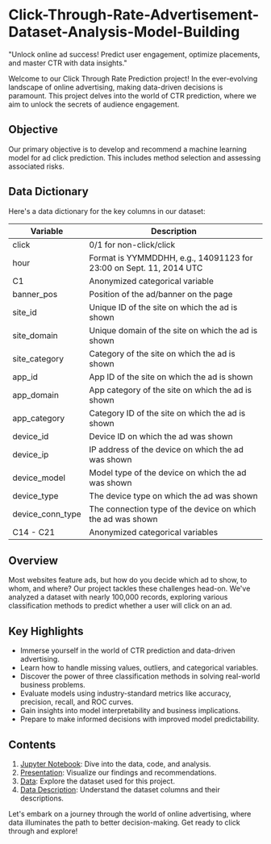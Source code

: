 # Click-Through-Rate-Advertisement-Dataset-Analysis-Model-Building
"Unlock online ad success! Predict user engagement, optimize placements, and master CTR with data insights."

Welcome to our Click Through Rate Prediction project! In the ever-evolving landscape of online advertising, making data-driven decisions is paramount. This project delves into the world of CTR prediction, where we aim to unlock the secrets of audience engagement.

## Objective
Our primary objective is to develop and recommend a machine learning model for ad click prediction. This includes method selection and assessing associated risks.

## Data Dictionary
Here's a data dictionary for the key columns in our dataset:

| Variable        | Description                                              |
| --------------- | -------------------------------------------------------- |
| click           | 0/1 for non-click/click                                  |
| hour            | Format is YYMMDDHH, e.g., 14091123 for 23:00 on Sept. 11, 2014 UTC |
| C1              | Anonymized categorical variable                          |
| banner_pos      | Position of the ad/banner on the page                   |
| site_id         | Unique ID of the site on which the ad is shown          |
| site_domain     | Unique domain of the site on which the ad is shown      |
| site_category   | Category of the site on which the ad is shown           |
| app_id          | App ID of the site on which the ad is shown             |
| app_domain      | App category of the site on which the ad is shown       |
| app_category    | Category ID of the site on which the ad is shown        |
| device_id       | Device ID on which the ad was shown                     |
| device_ip       | IP address of the device on which the ad was shown      |
| device_model    | Model type of the device on which the ad was shown      |
| device_type     | The device type on which the ad was shown               |
| device_conn_type| The connection type of the device on which the ad was shown |
| C14 - C21       | Anonymized categorical variables                         |

## Overview
Most websites feature ads, but how do you decide which ad to show, to whom, and where? Our project tackles these challenges head-on. We've analyzed a dataset with nearly 100,000 records, exploring various classification methods to predict whether a user will click on an ad.

## Key Highlights
- Immerse yourself in the world of CTR prediction and data-driven advertising.
- Learn how to handle missing values, outliers, and categorical variables.
- Discover the power of three classification methods in solving real-world business problems.
- Evaluate models using industry-standard metrics like accuracy, precision, recall, and ROC curves.
- Gain insights into model interpretability and business implications.
- Prepare to make informed decisions with improved model predictability.

## Contents
1. [Jupyter Notebook](CAPSTONE%20Click%20Through%20Rate%20Prediction%20Assignment.ipynb): Dive into the data, code, and analysis.
2. [Presentation](CTR%20Presentation.pdf): Visualize our findings and recommendations.
3. [Data](data.xlsx): Explore the dataset used for this project.
4. [Data Description](Data%20Description%20-%20Sheet1.xlsx): Understand the dataset columns and their descriptions.

Let's embark on a journey through the world of online advertising, where data illuminates the path to better decision-making. Get ready to click through and explore!

